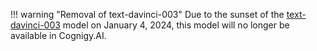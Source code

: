 !!! warning "Removal of text-davinci-003"
    Due to the sunset of the [text-davinci-003](https://platform.openai.com/docs/deprecations/instructgpt-models) model on January 4, 2024, this model will no longer be available in Cognigy.AI.
